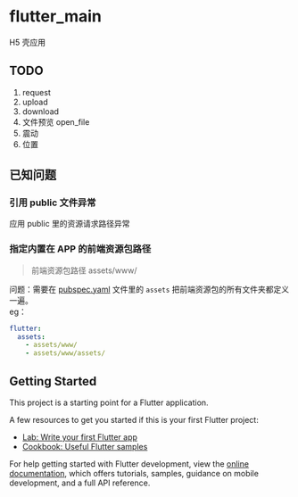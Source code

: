 # flutter_main

H5 壳应用

## TODO
1. request
2. upload
3. download
4. 文件预览 open_file
5. 震动
6. 位置

## 已知问题

### 引用 public 文件异常

应用 public 里的资源请求路径异常

### 指定内置在 APP 的前端资源包路径

> 前端资源包路径 assets/www/

问题：需要在 [pubspec.yaml](./pubspec.yaml) 文件里的 `assets` 把前端资源包的所有文件夹都定义一遍。  
eg：

```yaml
flutter:
  assets:
    - assets/www/
    - assets/www/assets/
```

## Getting Started

This project is a starting point for a Flutter application.

A few resources to get you started if this is your first Flutter project:

- [Lab: Write your first Flutter app](https://docs.flutter.dev/get-started/codelab)
- [Cookbook: Useful Flutter samples](https://docs.flutter.dev/cookbook)

For help getting started with Flutter development, view the
[online documentation](https://docs.flutter.dev/), which offers tutorials,
samples, guidance on mobile development, and a full API reference.
